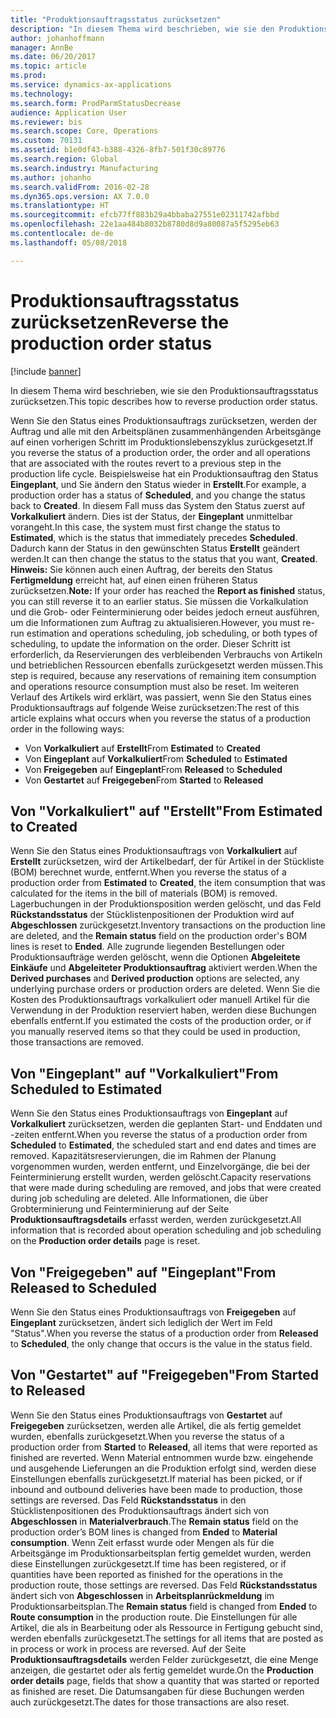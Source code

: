 ```yaml
---
title: "Produktionsauftragsstatus zurücksetzen"
description: "In diesem Thema wird beschrieben, wie sie den Produktionsauftragsstatus zurücksetzen."
author: johanhoffmann
manager: AnnBe
ms.date: 06/20/2017
ms.topic: article
ms.prod: 
ms.service: dynamics-ax-applications
ms.technology: 
ms.search.form: ProdParmStatusDecrease
audience: Application User
ms.reviewer: bis
ms.search.scope: Core, Operations
ms.custom: 70131
ms.assetid: b1e0df43-b388-4326-8fb7-501f30c89776
ms.search.region: Global
ms.search.industry: Manufacturing
ms.author: johanho
ms.search.validFrom: 2016-02-28
ms.dyn365.ops.version: AX 7.0.0
ms.translationtype: HT
ms.sourcegitcommit: efcb77ff883b29a4bbaba27551e02311742afbbd
ms.openlocfilehash: 22e1aa484b8032b8780d8d9a80087a5f5295eb63
ms.contentlocale: de-de
ms.lasthandoff: 05/08/2018

---
```


# <a name="reverse-the-production-order-status"></a><span data-ttu-id="1e6a3-103">Produktionsauftragsstatus zurücksetzen</span><span class="sxs-lookup"><span data-stu-id="1e6a3-103">Reverse the production order status</span></span>

[!include [banner](../includes/banner.md)]

<span data-ttu-id="1e6a3-104">In diesem Thema wird beschrieben, wie sie den Produktionsauftragsstatus zurücksetzen.</span><span class="sxs-lookup"><span data-stu-id="1e6a3-104">This topic describes how to reverse production order status.</span></span> 

<span data-ttu-id="1e6a3-105">Wenn Sie den Status eines Produktionsauftrags zurücksetzen, werden der Auftrag und alle mit den Arbeitsplänen zusammenhängenden Arbeitsgänge auf einen vorherigen Schritt im Produktionslebenszyklus zurückgesetzt.</span><span class="sxs-lookup"><span data-stu-id="1e6a3-105">If you reverse the status of a production order, the order and all operations that are associated with the routes revert to a previous step in the production life cycle.</span></span> <span data-ttu-id="1e6a3-106">Beispielsweise hat ein Produktionsauftrag den Status **Eingeplant**, und Sie ändern den Status wieder in **Erstellt**.</span><span class="sxs-lookup"><span data-stu-id="1e6a3-106">For example, a production order has a status of **Scheduled**, and you change the status back to **Created**.</span></span> <span data-ttu-id="1e6a3-107">In diesem Fall muss das System den Status zuerst auf  **Vorkalkuliert** ändern. Dies ist der Status, der **Eingeplant** unmittelbar vorangeht.</span><span class="sxs-lookup"><span data-stu-id="1e6a3-107">In this case, the system must first change the status to **Estimated**, which is the status that immediately precedes **Scheduled**.</span></span> <span data-ttu-id="1e6a3-108">Dadurch kann der Status in den gewünschten Status **Erstellt** geändert werden.</span><span class="sxs-lookup"><span data-stu-id="1e6a3-108">It can then change the status to the status that you want, **Created**.</span></span> <span data-ttu-id="1e6a3-109">**Hinweis:** Sie können auch einen Auftrag, der bereits den Status **Fertigmeldung** erreicht hat, auf einen einen früheren Status zurücksetzen.</span><span class="sxs-lookup"><span data-stu-id="1e6a3-109">**Note:** If your order has reached the **Report as finished** status, you can still reverse it to an earlier status.</span></span> <span data-ttu-id="1e6a3-110">Sie müssen die Vorkalkulation und die Grob- oder Feinterminierung oder beides jedoch erneut ausführen, um die Informationen zum Auftrag zu aktualisieren.</span><span class="sxs-lookup"><span data-stu-id="1e6a3-110">However, you must re-run estimation and operations scheduling, job scheduling, or both types of scheduling, to update the information on the order.</span></span> <span data-ttu-id="1e6a3-111">Dieser Schritt ist erforderlich, da Reservierungen des verbleibenden Verbrauchs von Artikeln und betrieblichen Ressourcen ebenfalls zurückgesetzt werden müssen.</span><span class="sxs-lookup"><span data-stu-id="1e6a3-111">This step is required, because any reservations of remaining item consumption and operations resource consumption must also be reset.</span></span> <span data-ttu-id="1e6a3-112">Im weiteren Verlauf des Artikels wird erklärt, was passiert, wenn Sie den Status eines Produktionsauftrags auf folgende Weise zurücksetzen:</span><span class="sxs-lookup"><span data-stu-id="1e6a3-112">The rest of this article explains what occurs when you reverse the status of a production order in the following ways:</span></span>

-   <span data-ttu-id="1e6a3-113">Von **Vorkalkuliert** auf **Erstellt**</span><span class="sxs-lookup"><span data-stu-id="1e6a3-113">From **Estimated** to **Created**</span></span>
-   <span data-ttu-id="1e6a3-114">Von **Eingeplant** auf **Vorkalkuliert**</span><span class="sxs-lookup"><span data-stu-id="1e6a3-114">From **Scheduled** to **Estimated**</span></span>
-   <span data-ttu-id="1e6a3-115">Von **Freigegeben** auf **Eingeplant**</span><span class="sxs-lookup"><span data-stu-id="1e6a3-115">From **Released** to **Scheduled**</span></span>
-   <span data-ttu-id="1e6a3-116">Von **Gestartet** auf **Freigegeben**</span><span class="sxs-lookup"><span data-stu-id="1e6a3-116">From **Started** to **Released**</span></span>

## <a name="from-estimated-to-created"></a><span data-ttu-id="1e6a3-117">Von "Vorkalkuliert" auf "Erstellt"</span><span class="sxs-lookup"><span data-stu-id="1e6a3-117">From Estimated to Created</span></span>
<span data-ttu-id="1e6a3-118">Wenn Sie den Status eines Produktionsauftrags von **Vorkalkuliert** auf **Erstellt** zurücksetzen, wird der Artikelbedarf, der für Artikel in der Stückliste (BOM) berechnet wurde, entfernt.</span><span class="sxs-lookup"><span data-stu-id="1e6a3-118">When you reverse the status of a production order from **Estimated** to **Created**, the item consumption that was calculated for the items in the bill of materials (BOM) is removed.</span></span> <span data-ttu-id="1e6a3-119">Lagerbuchungen in der Produktionsposition werden gelöscht, und das Feld **Rückstandsstatus** der Stücklistenpositionen der Produktion wird auf **Abgeschlossen** zurückgesetzt.</span><span class="sxs-lookup"><span data-stu-id="1e6a3-119">Inventory transactions on the production line are deleted, and the **Remain status** field on the production order's BOM lines is reset to **Ended**.</span></span> <span data-ttu-id="1e6a3-120">Alle zugrunde liegenden Bestellungen oder Produktionsaufträge werden gelöscht, wenn die Optionen **Abgeleitete Einkäufe** und **Abgeleiteter Produktionsauftrag** aktiviert werden.</span><span class="sxs-lookup"><span data-stu-id="1e6a3-120">When the **Derived purchases** and **Derived production** options are selected, any underlying purchase orders or production orders are deleted.</span></span> <span data-ttu-id="1e6a3-121">Wenn Sie die Kosten des Produktionsauftrags vorkalkuliert oder manuell Artikel für die Verwendung in der Produktion reserviert haben, werden diese Buchungen ebenfalls entfernt.</span><span class="sxs-lookup"><span data-stu-id="1e6a3-121">If you estimated the costs of the production order, or if you manually reserved items so that they could be used in production, those transactions are removed.</span></span>

## <a name="from-scheduled-to-estimated"></a><span data-ttu-id="1e6a3-122">Von "Eingeplant" auf "Vorkalkuliert"</span><span class="sxs-lookup"><span data-stu-id="1e6a3-122">From Scheduled to Estimated</span></span>
<span data-ttu-id="1e6a3-123">Wenn Sie den Status eines Produktionsauftrags von **Eingeplant** auf **Vorkalkuliert** zurücksetzen, werden die geplanten Start- und Enddaten und -zeiten entfernt.</span><span class="sxs-lookup"><span data-stu-id="1e6a3-123">When you reverse the status of a production order from **Scheduled** to **Estimated**, the scheduled start and end dates and times are removed.</span></span> <span data-ttu-id="1e6a3-124">Kapazitätsreservierungen, die im Rahmen der Planung vorgenommen wurden, werden entfernt, und Einzelvorgänge, die bei der Feinterminierung erstellt wurden, werden gelöscht.</span><span class="sxs-lookup"><span data-stu-id="1e6a3-124">Capacity reservations that were made during scheduling are removed, and jobs that were created during job scheduling are deleted.</span></span> <span data-ttu-id="1e6a3-125">Alle Informationen, die über Grobterminierung und Feinterminierung auf der Seite **Produktionsauftragsdetails** erfasst werden, werden zurückgesetzt.</span><span class="sxs-lookup"><span data-stu-id="1e6a3-125">All information that is recorded about operation scheduling and job scheduling on the **Production order details** page is reset.</span></span>

## <a name="from-released-to-scheduled"></a><span data-ttu-id="1e6a3-126">Von "Freigegeben" auf "Eingeplant"</span><span class="sxs-lookup"><span data-stu-id="1e6a3-126">From Released to Scheduled</span></span>
<span data-ttu-id="1e6a3-127">Wenn Sie den Status eines Produktionsauftrags von **Freigegeben** auf **Eingeplant** zurücksetzen, ändert sich lediglich der Wert im Feld "Status".</span><span class="sxs-lookup"><span data-stu-id="1e6a3-127">When you reverse the status of a production order from **Released** to **Scheduled**, the only change that occurs is the value in the status field.</span></span>

## <a name="from-started-to-released"></a><span data-ttu-id="1e6a3-128">Von "Gestartet" auf "Freigegeben"</span><span class="sxs-lookup"><span data-stu-id="1e6a3-128">From Started to Released</span></span>
<span data-ttu-id="1e6a3-129">Wenn Sie den Status eines Produktionsauftrags von **Gestartet** auf **Freigegeben** zurücksetzen, werden alle Artikel, die als fertig gemeldet wurden, ebenfalls zurückgesetzt.</span><span class="sxs-lookup"><span data-stu-id="1e6a3-129">When you reverse the status of a production order from **Started** to **Released**, all items that were reported as finished are reverted.</span></span> <span data-ttu-id="1e6a3-130">Wenn Material entnommen wurde bzw. eingehende und ausgehende Lieferungen an die Produktion erfolgt sind, werden diese Einstellungen ebenfalls zurückgesetzt.</span><span class="sxs-lookup"><span data-stu-id="1e6a3-130">If material has been picked, or if inbound and outbound deliveries have been made to production, those settings are reversed.</span></span> <span data-ttu-id="1e6a3-131">Das Feld **Rückstandsstatus** in den Stücklistenpositionen des Produktionsauftrags ändert sich von **Abgeschlossen** in **Materialverbrauch**.</span><span class="sxs-lookup"><span data-stu-id="1e6a3-131">The **Remain status** field on the production order’s BOM lines is changed from **Ended** to **Material consumption**.</span></span> <span data-ttu-id="1e6a3-132">Wenn Zeit erfasst wurde oder Mengen als für die Arbeitsgänge im Produktionsarbeitsplan fertig gemeldet wurden, werden diese Einstellungen zurückgesetzt.</span><span class="sxs-lookup"><span data-stu-id="1e6a3-132">If time has been registered, or if quantities have been reported as finished for the operations in the production route, those settings are reversed.</span></span> <span data-ttu-id="1e6a3-133">Das Feld **Rückstandsstatus** ändert sich von **Abgeschlossen** in **Arbeitsplanrückmeldung** im Produktionsarbeitsplan.</span><span class="sxs-lookup"><span data-stu-id="1e6a3-133">The **Remain status** field is changed from **Ended** to **Route consumption** in the production route.</span></span> <span data-ttu-id="1e6a3-134">Die Einstellungen für alle Artikel, die als in Bearbeitung oder als Ressource in Fertigung gebucht sind, werden ebenfalls zurückgesetzt.</span><span class="sxs-lookup"><span data-stu-id="1e6a3-134">The settings for all items that are posted as in process or work in process are reversed.</span></span> <span data-ttu-id="1e6a3-135">Auf der Seite **Produktionsauftragsdetails** werden Felder zurückgesetzt, die eine Menge anzeigen, die gestartet oder als fertig gemeldet wurde.</span><span class="sxs-lookup"><span data-stu-id="1e6a3-135">On the **Production order details** page, fields that show a quantity that was started or reported as finished are reset.</span></span> <span data-ttu-id="1e6a3-136">Die Datumsangaben für diese Buchungen werden auch zurückgesetzt.</span><span class="sxs-lookup"><span data-stu-id="1e6a3-136">The dates for those transactions are also reset.</span></span>





